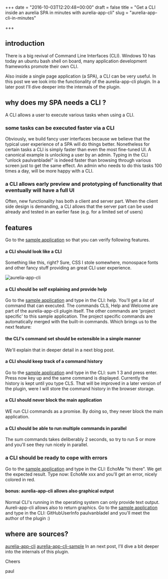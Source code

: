 +++
date = "2016-10-03T12:20:48+00:00"
draft = false
title = "Get a CLI inside an aurelia SPA in minutes with aurelia-app-cli"
slug = "aurelia-app-cli-in-minutes"

+++

## introduction
There is a big revival of Command Line Interfaces (CLI). Windows 10 has today an ubuntu bash shell on board, many application development frameworks promote their own CLI.

Also inside a single page application (a SPA), a CLI can be very useful.
In this post we we look into the functionality of the aurelia-app-cli plugin. In a later post I'll dive deeper into the internals of the plugin.

## why does my SPA needs a CLI ?
A CLI allows a user to execute various tasks when using a CLI.
### some tasks can be executed faster via a CLI
Obviously, we build fancy user interfaces because we believe that the typical user experience of a SPA will do things better. Nonetheless for certain tasks a CLI is simply faster than even the most fine-tuned UI. A canonical example is unlocking a user by an admin. Typing in the CLI "unlock paulvanbladel" is indeed faster than browsing through various screen just to get the same effect. An admin who needs to do this tasks 100 times a day, will be more happy with a CLI. 

### a CLI allows early preview and prototyping of functionality that eventually will have a full UI

Often, new functionality has both a client and server part. When the client side design is demanding, a CLI allows that the server part can be used already and tested in an earlier fase (e.g. for a limited set of users)

## features
Go to the [sample application](https://paulvanbladel.github.io/aurelia-app-cli-sample/#/welcome) so that you can verify following features.

#### a CLI should look like a CLI
Something like this, right?
Sure, CSS I stole somewhere, monospace fonts and other fancy stuff providing an great CLI user experience.

![aurelia-app-cli](/content/images/2016/10/app-cli.png)

#### a CLI should be self explaining and provide help
Go to the [sample application](https://paulvanbladel.github.io/aurelia-app-cli-sample/#/welcome) and type in the CLI: help.
You'll get a list of command that can executed. The commands CLS, Help and Welcome are part of the aurelia-app-cli plugin itself. The other commands are 'project specific' to this sample application. The project specific commands are automatically merged with the built-in commands. Which brings us to the next feature:
#### the CLI's command set should be extensible in a simple manner
We'll explain that in deeper detail in a next blog post.
#### a CLI should keep track of a command history
Go to the [sample application](https://paulvanbladel.github.io/aurelia-app-cli-sample/#/welcome) and type in the CLI: sum 1 3 and press enter. Press now key up and the same command is displayed.
Currently the history is kept until you type CLS. That will be improved in a later version of the plugin, were I will store the command history in the browser storage.
#### a CLI should never block the main application
WE run CLI commands as a promise. By doing so, they never block the main application.
#### a CLI should be able to run multiple commands in parallel
The sum commands takes deliberably 2 seconds, so try to run 5 or more and you'll see they run nicely in parallel.

### a CLI should be ready to cope with errors
Go to the [sample application](https://paulvanbladel.github.io/aurelia-app-cli-sample/#/welcome) and type in the CLI: EchoMe "hi there". 
We get the expected result. Type now: EchoMe xxx and you'll get an error, nicely colored in red.
#### bonus: aurelia-app-cli allows also graphical output
Normal CLI's running in the operating system can only provide text output. Aureli-app-cli allows also to return graphics.
Go to the [sample application](https://paulvanbladel.github.io/aurelia-app-cli-sample/#/welcome) and type in the CLI: GitHubUserInfo paulvanbladel and you'll meet the author of the plugin :)

## where are sources?
[aurelia-app-cli](https://github.com/paulvanbladel/aurelia-app-cli)
[aurelia-app-cli-sample](https://github.com/paulvanbladel/aurelia-app-cli-sample)
In an next post, I'll dive a bit deeper into the internals of this plugin.

Cheers

paul